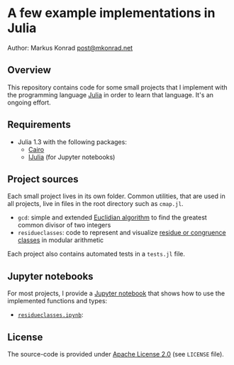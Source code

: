 # A few example implementations in Julia

Author: Markus Konrad <post@mkonrad.net>

## Overview

This repository contains code for some small projects that I implement with the programming language [Julia](https://julialang.org/) in order to learn that language. It's an ongoing effort.

## Requirements

- Julia 1.3 with the following packages:
    - [Cairo](https://github.com/JuliaGraphics/Cairo.jl/)
    - [IJulia](https://github.com/JuliaLang/IJulia.jl) (for Jupyter notebooks)

## Project sources

Each small project lives in its own folder. Common utilities, that are used in all projects, live in files in the root directory such as `cmap.jl`.

- `gcd`: simple and extended [Euclidian algorithm](https://en.wikipedia.org/wiki/Euclidean_algorithm) to find the greatest common divisor of two integers
- `residueclasses`: code to represent and visualize [residue or congruence classes](https://en.wikipedia.org/wiki/Modular_arithmetic#Congruence_classes) in modular arithmetic

Each project also contains automated tests in a `tests.jl` file.

## Jupyter notebooks

For most projects, I provide a [Jupyter notebook](https://jupyter.org/) that shows how to use the implemented functions and types:

- [`residueclasses.ipynb`](residueclasses.ipynb):


## License

The source-code is provided under [Apache License 2.0](http://www.apache.org/licenses/LICENSE-2.0) (see `LICENSE` file).
 
